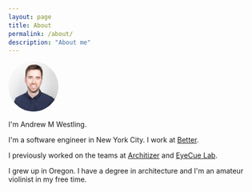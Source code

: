 ```yaml
---
layout: page
title: About
permalink: /about/
description: "About me"
---
```

<style>img { height: 100px; width: 100px; border-radius: 50%; }</style>
![Andrew M Westling](/assets/Andrew.jpg)

I'm Andrew M Westling.

I'm a software engineer in New York City. I work at [Better](https://better.com). 

I previously worked on the teams at [Architizer](https://architizer.com) and [EyeCue Lab](http://eyecuelab.com).

I grew up in Oregon. I have a degree in architecture and I'm an amateur violinist in my free time.
